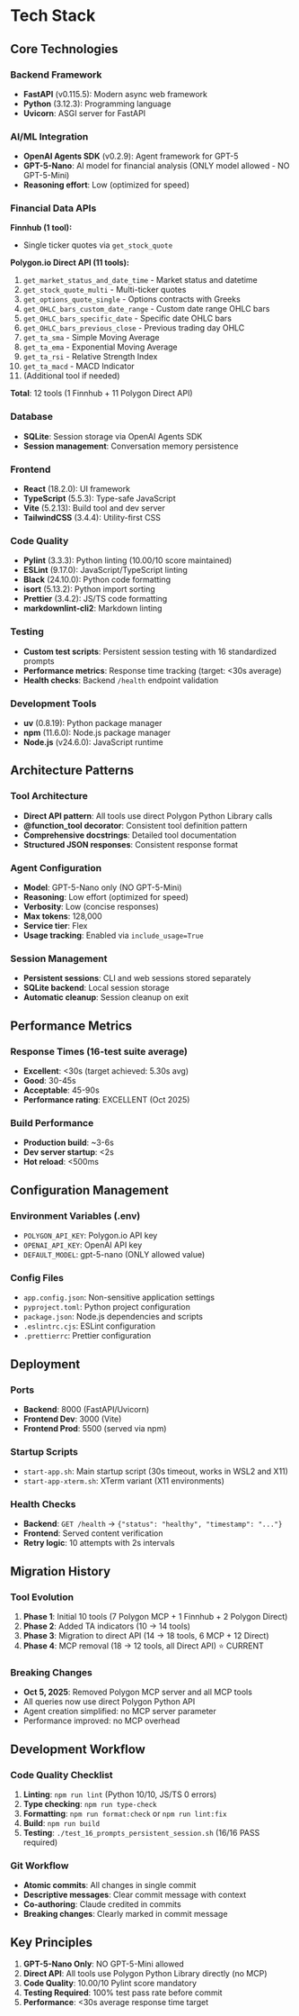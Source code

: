 # Tech Stack

## Core Technologies

### Backend Framework
- **FastAPI** (v0.115.5): Modern async web framework
- **Python** (3.12.3): Programming language
- **Uvicorn**: ASGI server for FastAPI

### AI/ML Integration
- **OpenAI Agents SDK** (v0.2.9): Agent framework for GPT-5
- **GPT-5-Nano**: AI model for financial analysis (ONLY model allowed - NO GPT-5-Mini)
- **Reasoning effort**: Low (optimized for speed)

### Financial Data APIs

**Finnhub (1 tool):**
- Single ticker quotes via `get_stock_quote`

**Polygon.io Direct API (11 tools):**
1. `get_market_status_and_date_time` - Market status and datetime
2. `get_stock_quote_multi` - Multi-ticker quotes
3. `get_options_quote_single` - Options contracts with Greeks
4. `get_OHLC_bars_custom_date_range` - Custom date range OHLC bars
5. `get_OHLC_bars_specific_date` - Specific date OHLC bars
6. `get_OHLC_bars_previous_close` - Previous trading day OHLC
7. `get_ta_sma` - Simple Moving Average
8. `get_ta_ema` - Exponential Moving Average
9. `get_ta_rsi` - Relative Strength Index
10. `get_ta_macd` - MACD Indicator
11. (Additional tool if needed)

**Total**: 12 tools (1 Finnhub + 11 Polygon Direct API)

### Database
- **SQLite**: Session storage via OpenAI Agents SDK
- **Session management**: Conversation memory persistence

### Frontend
- **React** (18.2.0): UI framework
- **TypeScript** (5.5.3): Type-safe JavaScript
- **Vite** (5.2.13): Build tool and dev server
- **TailwindCSS** (3.4.4): Utility-first CSS

### Code Quality
- **Pylint** (3.3.3): Python linting (10.00/10 score maintained)
- **ESLint** (9.17.0): JavaScript/TypeScript linting
- **Black** (24.10.0): Python code formatting
- **isort** (5.13.2): Python import sorting
- **Prettier** (3.4.2): JS/TS code formatting
- **markdownlint-cli2**: Markdown linting

### Testing
- **Custom test scripts**: Persistent session testing with 16 standardized prompts
- **Performance metrics**: Response time tracking (target: <30s average)
- **Health checks**: Backend `/health` endpoint validation

### Development Tools
- **uv** (0.8.19): Python package manager
- **npm** (11.6.0): Node.js package manager
- **Node.js** (v24.6.0): JavaScript runtime

## Architecture Patterns

### Tool Architecture
- **Direct API pattern**: All tools use direct Polygon Python Library calls
- **@function_tool decorator**: Consistent tool definition pattern
- **Comprehensive docstrings**: Detailed tool documentation
- **Structured JSON responses**: Consistent response format

### Agent Configuration
- **Model**: GPT-5-Nano only (NO GPT-5-Mini)
- **Reasoning**: Low effort (optimized for speed)
- **Verbosity**: Low (concise responses)
- **Max tokens**: 128,000
- **Service tier**: Flex
- **Usage tracking**: Enabled via `include_usage=True`

### Session Management
- **Persistent sessions**: CLI and web sessions stored separately
- **SQLite backend**: Local session storage
- **Automatic cleanup**: Session cleanup on exit

## Performance Metrics

### Response Times (16-test suite average)
- **Excellent**: <30s (target achieved: 5.30s avg)
- **Good**: 30-45s
- **Acceptable**: 45-90s
- **Performance rating**: EXCELLENT (Oct 2025)

### Build Performance
- **Production build**: ~3-6s
- **Dev server startup**: <2s
- **Hot reload**: <500ms

## Configuration Management

### Environment Variables (.env)
- `POLYGON_API_KEY`: Polygon.io API key
- `OPENAI_API_KEY`: OpenAI API key
- `DEFAULT_MODEL`: gpt-5-nano (ONLY allowed value)

### Config Files
- `app.config.json`: Non-sensitive application settings
- `pyproject.toml`: Python project configuration
- `package.json`: Node.js dependencies and scripts
- `.eslintrc.cjs`: ESLint configuration
- `.prettierrc`: Prettier configuration

## Deployment

### Ports
- **Backend**: 8000 (FastAPI/Uvicorn)
- **Frontend Dev**: 3000 (Vite)
- **Frontend Prod**: 5500 (served via npm)

### Startup Scripts
- `start-app.sh`: Main startup script (30s timeout, works in WSL2 and X11)
- `start-app-xterm.sh`: XTerm variant (X11 environments)

### Health Checks
- **Backend**: `GET /health` → `{"status": "healthy", "timestamp": "..."}`
- **Frontend**: Served content verification
- **Retry logic**: 10 attempts with 2s intervals

## Migration History

### Tool Evolution
1. **Phase 1**: Initial 10 tools (7 Polygon MCP + 1 Finnhub + 2 Polygon Direct)
2. **Phase 2**: Added TA indicators (10 → 14 tools)
3. **Phase 3**: Migration to direct API (14 → 18 tools, 6 MCP + 12 Direct)
4. **Phase 4**: MCP removal (18 → 12 tools, all Direct API) ⭐ CURRENT

### Breaking Changes
- **Oct 5, 2025**: Removed Polygon MCP server and all MCP tools
- All queries now use direct Polygon Python API
- Agent creation simplified: no MCP server parameter
- Performance improved: no MCP overhead

## Development Workflow

### Code Quality Checklist
1. **Linting**: `npm run lint` (Python 10/10, JS/TS 0 errors)
2. **Type checking**: `npm run type-check`
3. **Formatting**: `npm run format:check` or `npm run lint:fix`
4. **Build**: `npm run build`
5. **Testing**: `./test_16_prompts_persistent_session.sh` (16/16 PASS required)

### Git Workflow
- **Atomic commits**: All changes in single commit
- **Descriptive messages**: Clear commit message with context
- **Co-authoring**: Claude credited in commits
- **Breaking changes**: Clearly marked in commit message

## Key Principles

1. **GPT-5-Nano Only**: NO GPT-5-Mini allowed
2. **Direct API**: All tools use Polygon Python Library directly (no MCP)
3. **Code Quality**: 10.00/10 Pylint score mandatory
4. **Testing Required**: 100% test pass rate before commit
5. **Performance**: <30s average response time target

